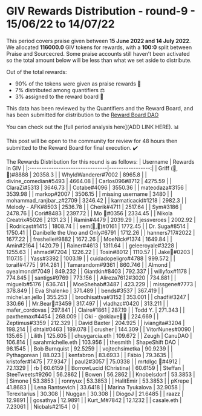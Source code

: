 
# GIV Rewards Distribution - round-9  - 15/06/22 to 14/07/22
This period covers praise given between **15 June 2022 and 14 July 2022**. We allocated **116000.0** GIV tokens for rewards, with a **100:0** split between Praise and Sourcecred. Some praise accounts still haven’t been activated so the total amount below will be less than what we set aside to distribute.

Out of the total rewards:

* 90% of the tokens were given as praise rewards :pray:
* 7% distributed among quantifiers :balance_scale:
* 3% assigned to the reward board :memo:

This data has been reviewed by the Quantifiers and the Reward Board, and has been submitted for distribution to the [Reward Board DAO](https://xdai.aragon.blossom.software/#/rewardboardtec/)


You can check out the [full period analysis here](ADD LINK HERE). :bar_chart:

This post will be open to the community for review for 48 hours then submitted to the Reward Board for final execution. :heavy_check_mark:

The Rewards Distribution for this round is as follows:
| Username                        |   Rewards in GIV |
|:--------------------------------|-----------------:|
| Griff (💜,💜)#8888              |      20358.3     |
| WhyldWanderer#7002              |       8965.8     |
| divine_comedian#5493            |       4664.08    |
| Carlos096#8712                  |       4275.59    |
| ClaraZi#5313                    |       3646.73    |
| Cotabe#4096                     |       3550.36    |
| mateodaza#3156                  |       3539.98    |
| markop#2007                     |       3506.15    |
| missing username                |       3480       |
| mohammad_ranjbar_z#2709         |       3246.42    |
| karmaticacid#1218               |       2982.3     |
| Melody - AFK#8503               |       2536.78    |
| Cherik#4711                     |       2517.64    |
| Sym#3186                        |       2478.76    |
| Cori#8483                       |       2397.72    |
| Mo 🤖#0356                      |       2334.45    |
| Nikola Creatrix#5026            |       2131.23    |
| Ramin#4479                      |       2039.29    |
| jessveroes                      |       2002.92    |
| Rodricast#1415                  |       1808.74    |
| sem(🌸,🐝)#0161                 |       1772.45    |
| Dr. Suga#8514                   |       1750.41    |
| Danibelle the Uno and Only#6791 |       1712.26    |
| hanners717#2022                 |       1677.22    |
| freshelle#9882                  |       1672.26    |
| MoeNick#1374                    |       1649.84    |
| Amin#2164                       |       1420.79    |
| Rainer#4613                     |       1311.64    |
| geleeroyale#3228                |       1255.63    |
| ahmad#7204                      |       1226.22    |
| Tosin#8012                      |       1110.57    |
| Jake🐍#0203                     |       1107.15    |
| Yass#3392                       |       1003.19    |
| cuidadopeligro#4788             |        999.572   |
| toraif#4775                     |        914.281   |
| Tamarandom#9361                 |        860.746   |
| Almond | oyealmond#7049         |        849.232   |
| Giantkin#8403                   |        792.337   |
| willyfox#1178                   |        774.845   |
| santigs#9769                    |        773.156   |
| Alireza7612#3020                |        734.881   |
| miguelb#5176                    |        636.741   |
| MoeShehab#3487                  |        423.229   |
| missgene#7773                   |        378.849   |
| Eva Shalenko                    |        371.489   |
| bends#3537                      |        367.419   |
| michel.an.jello                 |        355.253   |
| brodhisattva#3152               |        353.001   |
| chadfi#3247                     |        330.66    |
| Mr.Bear🐻#3459                  |        317.497   |
| vladhzc#0420                    |        313.211   |
| mafer_cordovas                  |        297.841   |
| Claire#1861                     |        287.19    |
| Todd Y.                         |        271.343   |
| paxthemax#4454                  |        268.009   |
| Oki - @okiave💜🐙               |        224.669   |
| Zeptimus#3359                   |        212.329   |
| David Baxter                    |        204.925   |
| iviangita#3204                  |        198.214   |
| dhtal#0463                      |        189.078   |
| crusher                         |        144.309   |
| VitorNunes#0090                 |        135.65    |
| Lilith                          |        125.605   |
| chuygarcia.eth                  |        109.672   |
| Zeugh | CanuDAO                 |        106.814   |
| sarahmichelle.eth               |        103.956   |
| thesmith | ShapeShift DAO       |         98.1545  |
| Bob Burnquist                   |         92.5259  |
| vojtechsimetka                  |         90.9239  |
| Pythagorean                     |         88.023   |
| kenfabron                       |         83.6933  |
| Fábio                           |         79.3635  |
| kristofer#1475                  |         77.9347  |
| paul2#3057                      |         75.0338  |
| mrtdlgc 🐝#4912                 |         72.1329  |
| rb                              |         60.6159  |
| BorrowLucid (Christina)         |         60.6159  |
| Steffan | SteeTweets#9260       |         56.2862  |
| Bowen                           |         56.2862  |
| Knobelsdorf                     |         53.3853  |
| Simone                          |         53.3853  |
| ronnyux                         |         53.3853  |
| HalitEmir                       |         53.3853  |
| pKrepe                          |         41.8683  |
| Lena Rantsevich                 |         33.6418  |
| Marina Tyukalova                |         32.9058  |
| Terexitarius                    |         30.308   |
| Nuggan                          |         30.308   |
| DiogoJ                          |         21.6485  |
| raazz                           |         12.9891  |
| gosathya                        |         12.9891  |
| Kurt_M#7842                     |         12.1232  |
| casale.eth                      |          7.23061 |
| Nicbals#2154                    |          0       |
